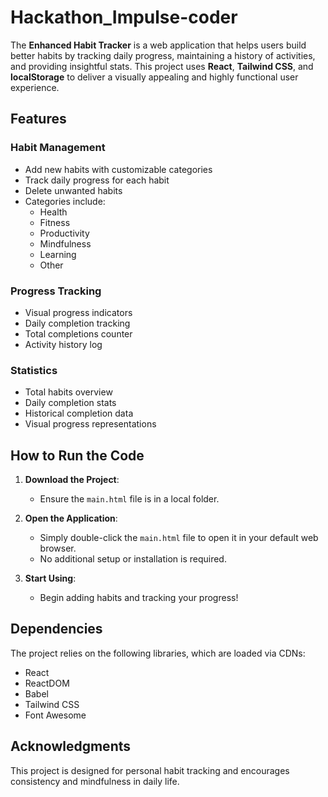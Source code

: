 # Hackathon_Impulse-coder

The **Enhanced Habit Tracker** is a web application that helps users build better habits by tracking daily progress, maintaining a history of activities, and providing insightful stats. This project uses **React**, **Tailwind CSS**, and **localStorage** to deliver a visually appealing and highly functional user experience.

## Features

### Habit Management
- Add new habits with customizable categories
- Track daily progress for each habit
- Delete unwanted habits
- Categories include:
  - Health
  - Fitness
  - Productivity
  - Mindfulness
  - Learning
  - Other

### Progress Tracking
- Visual progress indicators
- Daily completion tracking
- Total completions counter
- Activity history log

### Statistics
- Total habits overview
- Daily completion stats
- Historical completion data
- Visual progress representations

## How to Run the Code

1. **Download the Project**:
   - Ensure the `main.html` file is in a local folder.

2. **Open the Application**:
   - Simply double-click the `main.html` file to open it in your default web browser.
   - No additional setup or installation is required.

3. **Start Using**:
   - Begin adding habits and tracking your progress!

## Dependencies

The project relies on the following libraries, which are loaded via CDNs:

- React
- ReactDOM
- Babel
- Tailwind CSS
- Font Awesome

## Acknowledgments

This project is designed for personal habit tracking and encourages consistency and mindfulness in daily life.
